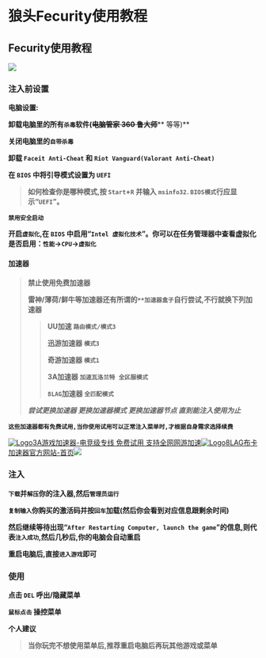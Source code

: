 # 狼头Fecurity使用教程

## Fecurity使用教程

![](https://docs.hzz.im/\~gitbook/image?url=https%3A%2F%2F1382592200-files.gitbook.io%2F%7E%2Ffiles%2Fv0%2Fb%2Fgitbook-x-prod.appspot.com%2Fo%2Fspaces%252F7YXEHggLzaiKwZjRSOD4%252Fuploads%252F4LnNHx9YcqAo0n3YQBGm%252F1600X1200.png%3Falt%3Dmedia%26token%3D9e99bb32-f2ad-4914-98b6-57d83db56ebf\&width=768\&dpr=4\&quality=100\&sign=49bdb9d9\&sv=1)

### 注入前设置 <a href="#zhu-ru-qian-she-zhi" id="zhu-ru-qian-she-zhi"></a>

**电脑设置:**

**卸载电脑里的所有`杀毒`软件(**~~**电脑管家 360 鲁大师**~~** 等等)**

**关闭电脑里的`自带杀毒`**

**卸载 `Faceit Anti-Cheat` 和 `Riot Vanguard(Valorant Anti-Cheat)`**

**在 `BIOS` 中将引导模式设置为 `UEFI`**

> **如何检查你是哪种模式,按 `Start`+`R` 并输入 `msinfo32`. `BIOS模式`行应显示“`UEFI`”。**

**`禁用安全启动`**

**开启`虚拟化`,在 `BIOS` 中启用“`Intel 虚拟化技术`”。你可以在任务管理器中查看虚拟化是否启用：`性能`->`CPU`->`虚拟化`**

#### **加速器** <a href="#jia-su-qi" id="jia-su-qi"></a>

> **禁止使用免费加速器**
>
> **雷神/薄荷/鲜牛等加速器还有所谓的`**加速器盒子`自行尝试,不行就换下列加速器**
>
> > **UU加速 `路由模式/模式3`**
> >
> > **迅游加速器 `模式3`**
> >
> > **奇游加速器 `模式1`**
> >
> > **3A加速器 `加速瓦洛兰特 全区服模式`**
> >
> > **`8LAG`加速器 `全匹配模式`**
>
> _**尝试更换加速器 更换加速器模式 更换加速器节点 直到能注入使用为止**_

**`这些加速器都有免费试用,当你使用试用可以正常注入菜单时,才根据自身需求选择续费`**

[![Logo](https://www.3ayx.net/favicon.ico)3A游戏加速器-电竞级专线 免费试用 支持全网网游加速](https://www.3ayx.net/act/invite/?inviter=4jbxCpTUImc1f/aQaBrw4A==)[![Logo](https://www.8lag.cn/favicon.ico)8LAG布卡加速器官方网站-首页](https://www.8lag.cn/)![](https://docs.hzz.im/\~gitbook/image?url=https%3A%2F%2F1382592200-files.gitbook.io%2F%7E%2Ffiles%2Fv0%2Fb%2Fgitbook-x-prod.appspot.com%2Fo%2Fspaces%252F7YXEHggLzaiKwZjRSOD4%252Fuploads%252FkTGNj46xAioyfQtHDwNa%252F3A%25E5%258A%25A0%25E9%2580%259F%25E5%2599%25A8%25E3%2580%2581.png%3Falt%3Dmedia%26token%3Db6a348f1-da2a-487f-b447-7d7de61ccd67\&width=768\&dpr=4\&quality=100\&sign=5c5a4320\&sv=1)

### 注入 <a href="#zhu-ru" id="zhu-ru"></a>

**`下载`并`解压`你的注入器,然后`管理员运行`**

**`复制输入`你购买的激活码并按`回车`加载(然后你会看到对应信息跟剩余时间)**

**然后继续等待出现“`After Restarting Computer, launch the game`”的信息,则代表`注入成功`,然后几秒后,你的电脑会自动重启**

**重启电脑后,直接`进入游戏`即可**

### **使用** <a href="#shi-yong" id="shi-yong"></a>

**点击 `DEL` 呼出/隐藏菜单**

**`鼠标点击` 操控菜单**

**个人建议**

> **当你玩完不想使用菜单后,推荐重启电脑后再玩其他游戏或菜单**
